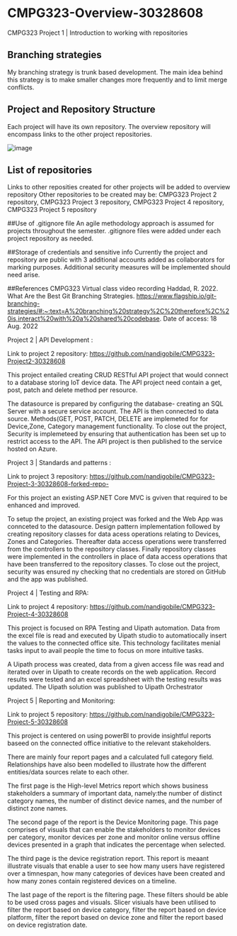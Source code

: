 # CMPG323-Overview-30328608


CMPG323 Project 1 | Introduction to working with repositories


## Branching strategies
My branching strategy is trunk based development. The main idea behind this strategy is to make smaller changes more frequently and to limit merge conflicts.


## Project and Repository Structure
Each project will have its own repository. The overview repository will encompass links to the other project repositories.

![image](https://user-images.githubusercontent.com/111441837/185397070-478a7443-10ab-414c-a199-9631ca17e8fe.png)


## List of repositories
Links to other reposities created for other projects will be added to overview repository
Other repositories to be created may be: CMPG323 Project 2 repository, CMPG323 Project 3 repository, CMPG323 Project 4 repository, CMPG323 Project 5 repository

##Use of .gitignore file
An agile methodology approach is assumed for projects throughout the semester. .gitignore files were added under each project repository as needed.

##Storage of credentials and sensitive info
Currently the project and repository are public with 3 additional accounts added as collaborators for marking purposes. Additional security measures will be implemented should need arise. 

##References
CMPG323 Virtual class video recording
Haddad, R. 2022. What Are the Best Git Branching Strategies. https://www.flagship.io/git-branching-strategies/#:~:text=A%20branching%20strategy%2C%20therefore%2C%20is,interact%20with%20a%20shared%20codebase. Date of access: 18 Aug. 2022

Project 2 | API Development :

Link to project 2 repository:
https://github.com/nandigobile/CMPG323-Project2-30328608

This project entailed creating CRUD RESTful API project that would connect to a database storing IoT device data. The API project need contain a get, post, patch and delete method per resource.

The datasource is prepared by configuring the database- creating an SQL Server with a secure service account.
The API is then connected to data source.
Methods(GET, POST, PATCH, DELETE are implemeted for for Device,Zone, Category management functionality.
To close out the project, Security is implemeteed by ensuring that authentication has been set up to restrict access to the API.
The API project is then published to the service hosted on Azure.

Project 3 | Standards and patterns :

Link to project 3 repository:
https://github.com/nandigobile/CMPG323-Project-3-30328608-forked-repo-

For this project an existing ASP.NET Core MVC is gviven that required to be enhanced and improved.

To setup the project, an existing project was forked and the Web App was connceted to the datasource.
Design pattern implementation followed by creating repository classes for data acess operations relating to Devices, Zones and Categories. Thereafter data access operations were transferred from the controllers to the repository classes. Finally  repository classes were implemented in the controllers in place of data access operations that have been transferred to the repository classes.
To close out the project, security was ensured ny checking that no credentials are stored on GitHub and the app was published.

Project 4 | Testing and RPA:

Link to project 4 repository:
https://github.com/nandigobile/CMPG323-Project-4-30328608

This project is focused on RPA Testing and Uipath automation. Data from the excel file is read and executed by Uipath studio to automatiocally insert the values to the connected office site. This technology facilitates menial tasks input to avail people the time to focus on more intuitive tasks.

A Uipath process was created, data from a given access file was read and iterated over in Uipath to create records on the web application. Record results were tested and an excel spreadsheet with the testing results was updated. The Uipath solution was published to Uipath Orchestrator

Project 5 | Reporting and Monitoring:

Link to project 5 repository:
https://github.com/nandigobile/CMPG323-Project-5-30328608

This project is centered on using powerBI to provide insightful reports baseed on the connected office initiative to the relevant stakeholders.

There are mainly four report pages and a calculated full category field. Relationships have also been modelled to illustrate how the different entities/data sources relate to each other.

The first page is the High-level Metrics report which shows business stakeholders a summary of important data, namely:the number of distinct category names, the number of distinct device names, and the number of distinct zone names.

The second page of the report is the Device Monitoring page. This page comprises of visuals that can enable the stakeholders to monitor devices per category, monitor devices per zone and monitor online versus offline devices presented in a graph that indicates the percentage when selected.

The third page is the device registration report. This report is meaant illustrate visuals that enable a user to see how many users have registered over a timnespan, how many categories of devices have been created and how many zones contain registered devices on a timeline.

The last page of the report is the filtering page. These filters should be able to be used cross pages and visuals. Slicer visiuals have been utilised to filter the report based on device category, filter the report based on device platform, filter the report based on device zone and filter the report based on device registration date.





